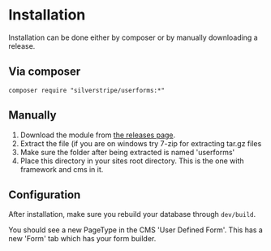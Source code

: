 # Installation

Installation can be done either by composer or by manually downloading a release.

## Via composer

`composer require "silverstripe/userforms:*"`

## Manually

 1.  Download the module from [the releases page](https://github.com/silverstripe/silverstripe-userforms/releases).
 2.  Extract the file (if you are on windows try 7-zip for extracting tar.gz files
 3.  Make sure the folder after being extracted is named 'userforms' 
 4.  Place this directory in your sites root directory. This is the one with framework and cms in it.

## Configuration

After installation, make sure you rebuild your database through `dev/build`.

You should see a new PageType in the CMS 'User Defined Form'. This has a new 'Form' tab which has your form builder.
